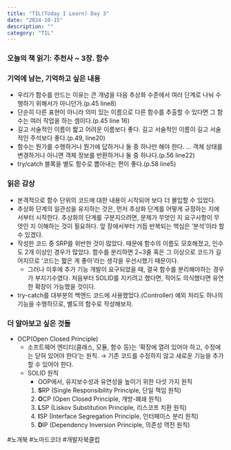 ```yaml
---
title: "TIL(Today I Learn) Day 3"
date: "2024-10-15"
description: ""
category: "TIL"
---
```


### 오늘의 책 읽기: 추천사 ~ 3장. 함수

### 기억에 남는, 기억하고 싶은 내용

-   우리가 함수를 만드는 이유는 큰 개념을 다음 추상화 수준에서 여러 단계로 나눠 수행하기 위해서가 아니던가.(p.45 line8)
-   단순히 다른 표현이 아니라 의미 있는 이름으로 다른 함수를 추출할 수 있다면 그 함수는 여러 작업을 하는 셈이다.(p.45 line 16)
-   길고 서술적인 이름이 짧고 어려운 이름보다 좋다. 길고 서술적인 이름이 길고 서술적인 주석보다 좋다.(p.49, line20)
-   함수는 뭔가를 수행하거나 뭔가에 답하거나 둘 중 하나만 해야 한다. … 객체 상태를 변경하거나 아니면 객체 정보를 반환하거나 둘 중 하나다.(p.56 line22)
-   try/catch 블록을 별도 함수로 뽑아내는 편이 좋다.(p.58 line5)

### 읽은 감상

-   본격적으로 함수 단위의 코드에 대한 내용이 시작되어 보다 더 몰입할 수 있었다.
-   추상화 단계의 일관성을 유지하는 것은, 먼저 추상화 단계를 어떻게 규정하는 지에서부터 시작한다. 추상화의 단계를 구분지으려면, 문제가 무엇인 지 요구사항이 무엇인 지 이해하는 것이 필요하다. 앞 장에서부터 거듭 반복되는 핵심은 ‘분석’이라 할 수 있겠다.
-   작성한 코드 중 SRP를 위반한 것이 많았다. 때문에 함수의 이름도 모호해졌고, 인수도 2개 이상인 경우가 많았다. 함수를 분리하면 2~3줄 혹은 그 이상으로 코드가 길어지므로 ‘코드는 짧은 게 좋아’라는 생각을 우선시했기 때문이다.
    -   그러나 이후에 추가 기능 개발이 요구되었을 때, 결국 함수를 분리해야하는 경우가 부지기수였다. 처음부터 SOLID를 지키려고 했다면, 적어도 의식했다면 유연한 확장이 가능했을 것이다.
-   try-catch를 대부분의 백엔드 코드에 사용했었다.(Controller) 예외 처리도 하나의 기능을 수행하므로, 별도의 함수로 작성해보자.

### 더 알아보고 싶은 것들

-   OCP(Open Closed Principle)
    -   소프트웨어 엔티티(클래스, 모듈, 함수 등)는 ‘확장에 열려 있어야 하고, 수정에는 닫혀 있어야 한다’는 원칙.
        → 기존 코드를 수정하지 않고 새로운 기능을 추가할 수 있어야 한다.
    -   SOLID 원칙
        -   OOP에서, 유지보수성과 유연성을 높이기 위한 다섯 가지 원칙
        1. **S**RP (Single Responsibility Principle, 단일 책임 원칙)
        2. **O**CP (Open Closed Principle, 개방-폐쇄 원칙)
        3. **L**SP (Liskov Substitution Principle, 리스코프 치환 원칙)
        4. **I**SP (Interface Segregation Principle, 인터페이스 분리 원칙)
        5. **D**IP (Dependency Inversion Principle, 의존성 역전 원칙)

#노개북 #노마드코더 #개발자북클럽
